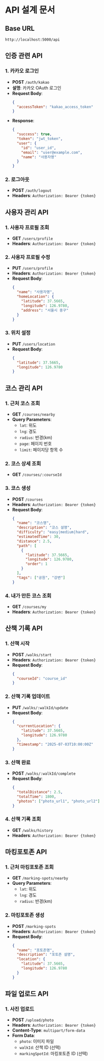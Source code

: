 # API 설계 문서

## Base URL
```
http://localhost:5000/api
```

## 인증 관련 API

### 1. 카카오 로그인
- **POST** `/auth/kakao`
- **설명**: 카카오 OAuth 로그인
- **Request Body**:
  ```json
  {
    "accessToken": "kakao_access_token"
  }
  ```
- **Response**:
  ```json
  {
    "success": true,
    "token": "jwt_token",
    "user": {
      "id": "user_id",
      "email": "user@example.com",
      "name": "사용자명"
    }
  }
  ```

### 2. 로그아웃
- **POST** `/auth/logout`
- **Headers**: `Authorization: Bearer {token}`

## 사용자 관리 API

### 1. 사용자 프로필 조회
- **GET** `/users/profile`
- **Headers**: `Authorization: Bearer {token}`

### 2. 사용자 프로필 수정
- **PUT** `/users/profile`
- **Headers**: `Authorization: Bearer {token}`
- **Request Body**:
  ```json
  {
    "name": "사용자명",
    "homeLocation": {
      "latitude": 37.5665,
      "longitude": 126.9780,
      "address": "서울시 중구"
    }
  }
  ```

### 3. 위치 설정
- **PUT** `/users/location`
- **Request Body**:
  ```json
  {
    "latitude": 37.5665,
    "longitude": 126.9780
  }
  ```

## 코스 관리 API

### 1. 근처 코스 조회
- **GET** `/courses/nearby`
- **Query Parameters**:
  - `lat`: 위도
  - `lng`: 경도
  - `radius`: 반경(km)
  - `page`: 페이지 번호
  - `limit`: 페이지당 항목 수

### 2. 코스 상세 조회
- **GET** `/courses/:courseId`

### 3. 코스 생성
- **POST** `/courses`
- **Headers**: `Authorization: Bearer {token}`
- **Request Body**:
  ```json
  {
    "name": "코스명",
    "description": "코스 설명",
    "difficulty": "easy|medium|hard",
    "estimatedTime": 30,
    "distance": 2.5,
    "path": [
      {
        "latitude": 37.5665,
        "longitude": 126.9780,
        "order": 1
      }
    ],
    "tags": ["공원", "강변"]
  }
  ```

### 4. 내가 만든 코스 조회
- **GET** `/courses/my`
- **Headers**: `Authorization: Bearer {token}`

## 산책 기록 API

### 1. 산책 시작
- **POST** `/walks/start`
- **Headers**: `Authorization: Bearer {token}`
- **Request Body**:
  ```json
  {
    "courseId": "course_id"
  }
  ```

### 2. 산책 기록 업데이트
- **PUT** `/walks/:walkId/update`
- **Request Body**:
  ```json
  {
    "currentLocation": {
      "latitude": 37.5665,
      "longitude": 126.9780
    },
    "timestamp": "2025-07-03T10:00:00Z"
  }
  ```

### 3. 산책 완료
- **POST** `/walks/:walkId/complete`
- **Request Body**:
  ```json
  {
    "totalDistance": 2.5,
    "totalTime": 1800,
    "photos": ["photo_url1", "photo_url2"]
  }
  ```

### 4. 산책 기록 조회
- **GET** `/walks/history`
- **Headers**: `Authorization: Bearer {token}`

## 마킹포토존 API

### 1. 근처 마킹포토존 조회
- **GET** `/marking-spots/nearby`
- **Query Parameters**:
  - `lat`: 위도
  - `lng`: 경도
  - `radius`: 반경(km)

### 2. 마킹포토존 생성
- **POST** `/marking-spots`
- **Headers**: `Authorization: Bearer {token}`
- **Request Body**:
  ```json
  {
    "name": "포토존명",
    "description": "포토존 설명",
    "location": {
      "latitude": 37.5665,
      "longitude": 126.9780
    }
  }
  ```

## 파일 업로드 API

### 1. 사진 업로드
- **POST** `/upload/photo`
- **Headers**: `Authorization: Bearer {token}`
- **Content-Type**: `multipart/form-data`
- **Form Data**:
  - `photo`: 이미지 파일
  - `walkId`: 산책 ID (선택)
  - `markingSpotId`: 마킹포토존 ID (선택)
